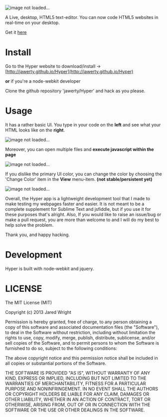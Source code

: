 ![image not loaded...](https://raw.github.com/jawerty/Hyper/master/hyper_title.png)

A Live, desktop, HTML5 text-editor. You can now code HTML5 websites in real-time on your desktop.

Get it [here](http://jawerty.github.io/Hyper)

# Install
Go to the Hyper website to download/install -> [http://jawerty.github.io/Hyper](http://jawerty.github.io/Hyper)

**or** if you're a node-webkit developer

Clone the github repository 'jawerty/Hyper' and hack as you please.

# Usage 
It has a rather basic UI. You type in your code on the **left** and see what your HTML looks like on the **right**.

![image not loaded...](https://raw.github.com/jawerty/Hyper/master/screenshots/2.png)

Moreover, you can open multiple files and **execute javascript within the page**

![image not loaded...](https://raw.github.com/jawerty/Hyper/master/screenshots/4.png)

If you dislike the primary UI color, you can change the color by choosing the 'Change Color' item in the **View** menu-item. **(not stable/persistent yet)**

![image not loaded...](https://raw.github.com/jawerty/Hyper/master/screenshots/5_edit.png)

Overall, the Hyper app is a lightweight development tool that I made to make testing my webpages faster and easier. It is not meant to be a complete supplement for Sublime Text and jsfiddle, but if you use it for these purposes that's alright. Also, If you would like to raise an issue/bug or make a pull request, you are more than welcome to and I will do my best to help solve the problem.

Thank you, and happy hacking.

# Development
Hyper is built with node-webkit and jquery.

# LICENSE

The MIT License (MIT)

Copyright (c) 2013 Jared Wright

Permission is hereby granted, free of charge, to any person obtaining a copy
of this software and associated documentation files (the "Software"), to deal
in the Software without restriction, including without limitation the rights
to use, copy, modify, merge, publish, distribute, sublicense, and/or sell
copies of the Software, and to permit persons to whom the Software is
furnished to do so, subject to the following conditions:

The above copyright notice and this permission notice shall be included in
all copies or substantial portions of the Software.

THE SOFTWARE IS PROVIDED "AS IS", WITHOUT WARRANTY OF ANY KIND, EXPRESS OR
IMPLIED, INCLUDING BUT NOT LIMITED TO THE WARRANTIES OF MERCHANTABILITY,
FITNESS FOR A PARTICULAR PURPOSE AND NONINFRINGEMENT. IN NO EVENT SHALL THE
AUTHORS OR COPYRIGHT HOLDERS BE LIABLE FOR ANY CLAIM, DAMAGES OR OTHER
LIABILITY, WHETHER IN AN ACTION OF CONTRACT, TORT OR OTHERWISE, ARISING FROM,
OUT OF OR IN CONNECTION WITH THE SOFTWARE OR THE USE OR OTHER DEALINGS IN
THE SOFTWARE.
